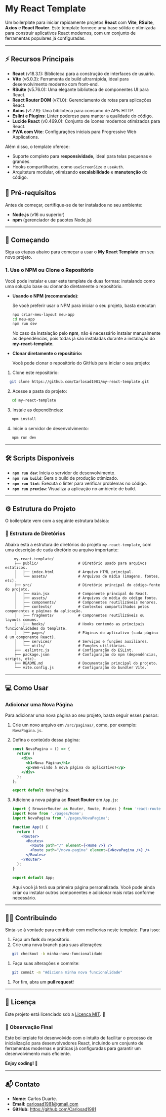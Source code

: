 # My React Template

Um boilerplate para iniciar rapidamente projetos **React** com **Vite**, **RSuite**, **Axios** e **React Router**. Este
template fornece uma base sólida e otimizada para construir aplicativos React modernos, com um conjunto de ferramentas
populares já configuradas.

---

## ⚡️ **Recursos Principais**

- **React** (v18.3.1): Biblioteca para a construção de interfaces de usuário.
- **Vite** (v6.0.3): Ferramenta de build ultrarrápida, ideal para desenvolvimento moderno com front-end.
- **RSuite** (v5.76.0): Uma elegante biblioteca de componentes UI para React.
- **React Router DOM** (v7.1.0): Gerenciamento de rotas para aplicações React.
- **Axios** (v1.7.9): Uma biblioteca para consumo de APIs HTTP.
- **Eslint e Plugins**: Linter poderoso para manter a qualidade do código.
- **Lucide React** (v0.469.0): Conjunto de ícones modernos otimizados para React.
- **PWA com Vite**: Configurações iniciais para Progressive Web Applications.

Além disso, o template oferece:

- Suporte completo para **responsividade**, ideal para telas pequenas e grandes.
- Hooks compartilhados, como `useScreenSize` e `useAuth`.
- Arquitetura modular, otimizando **escalabilidade** e **manutenção** do código.

## 🔧 **Pré-requisitos**

Antes de começar, certifique-se de ter instalados no seu ambiente:

- **Node.js** (v16 ou superior)
- **npm** (gerenciador de pacotes Node.js)

---

## 🚀 **Começando**

Siga as etapas abaixo para começar a usar o **My React Template** em seu novo projeto.

### **1. Use o NPM ou Clone o Repositório**

Você pode instalar e usar este template de duas formas: instalando como uma solução base ou clonando diretamente o
repositório.

- **Usando o NPM (recomendado):**

  Se você preferir usar o NPM para iniciar o seu projeto, basta executar:
    ```bash
    npx criar-meu-layout meu-app
    cd meu-app
    npm run dev
    ```

  No caso da instalação pelo **npm**, não é necessário instalar manualmente as dependências, pois todas já são
  instaladas durante a instalação do **my-react-template**.


- **Clonar diretamente o repositório:**

  Você pode clonar o repositório do GitHub para iniciar o seu projeto:

1. Clone este repositório:
```bash
  git clone https://github.com/Carlosad1981/my-react-template.git
```
2. Acesse a pasta do projeto:
``` bash
   cd my-react-template
```

3. Instale as dependências:
``` bash
   npm install
```

4. Inicie o servidor de desenvolvimento:
``` bash
   npm run dev
```

---

## 🛠️ **Scripts Disponíveis**
- **`npm run dev`**: Inicia o servidor de desenvolvimento.
- **`npm run build`**: Gera o build de produção otimizado.
- **`npm run lint`**: Executa o linter para verificar problemas no código.
- **`npm run preview`**: Visualiza a aplicação no ambiente de build.

---

## ⚙️ **Estrutura do Projeto**

O boilerplate vem com a seguinte estrutura básica:

### 📂 **Estrutura de Diretórios**
Abaixo está a estrutura de diretórios do projeto `my-react-template`, com uma descrição de cada diretório ou arquivo importante:
``` plaintext
    my-react-template/
    ├── public/                  # Diretório usado para arquivos estáticos.
    │   ├── index.html           # Arquivo HTML principal.
    │   └── assets/              # Arquivos de mídia (imagens, fontes, etc).
    ├── src/                     # Diretório principal do código-fonte do projeto.
    │   ├── main.jsx             # Componente principal do React.
    │   ├── assets/              # Arquivos de média do código fonte.
    │   ├── components/          # Componentes reutilizáveis menores.
    │   ├── contexts/            # Contextos compartilhados pelos componentes e páginas da aplicação.
    │   ├── fragments/           # Componentes reutilizáveis ou layouts comuns.
    │   ├── hooks/               # Hooks contendo as principais funcionalidades do template.
    │   ├── pages/               # Páginas do aplicativo (cada página é um componente React).
    │   ├── services/            # Serviços e funções auxiliares.
    │   └── utils/               # Funções utilitárias.
    ├── .eslintrc.js             # Configuração do ESLint.
    ├── package.json             # Configuração do npm (dependências, scripts, etc).
    ├── README.md                # Documentação principal do projeto.
    └── vite.config.js           # Configuração do bundler Vite.
```
---

## ‍💻 **Como Usar**

### **Adicionar uma Nova Página**

Para adicionar uma nova página ao seu projeto, basta seguir esses passos:

1. Crie um novo arquivo em `/src/paginas/`, como, por exemplo: `NovaPagina.js`.
2. Defina o conteúdo dessa página:
    ```jsx
    const NovaPagina = () => {
      return (
        <div>
          <h1>Nova Página</h1>
          <p>Bem-vindo à nova página do aplicativo!</p>
        </div>
      );
    };

    export default NovaPagina;
    ```

3. Adicione a nova página ao **React Router** em `App.js`:
    ```jsx
    import { BrowserRouter as Router, Route, Routes } from 'react-router-dom';
    import Home from './pages/Home'; 
    import NovaPagina from './pages/NovaPagina';

    function App() {
      return (
        <Router>
          <Routes>
            <Route path="/" element={<Home />} />
            <Route path="/nova-pagina" element={<NovaPagina />} />
          </Routes>
        </Router>
      );
    }

    export default App;
    ```
   Aqui você já terá sua primeira página personalizada. Você pode ainda criar ou instalar outros componentes e adicionar
   mais rotas conforme necessário.

---

## 🙋‍♂️ **Contribuindo**
Sinta-se à vontade para contribuir com melhorias neste template. Para isso:
1. Faça um **fork** do repositório.
2. Crie uma nova branch para suas alterações:
``` bash
   git checkout -b minha-nova-funcionalidade
```
1. Faça suas alterações e commite:
``` bash
   git commit -m "Adiciona minha nova funcionalidade"
```
1. Por fim, abra um **pull request**!

---

## 📄 **Licença**
Este projeto está licenciado sob a [Licença MIT](). 💚

### 🎉 **Observação Final**
Este boilerplate foi desenvolvido com o intuito de facilitar o processo de inicialização para desenvolvedores React, incluindo um conjunto de ferramentas modernas e práticas já configuradas para garantir um desenvolvimento mais eficiente.

**Enjoy coding! 🚀**

---

## 📬 **Contato**

- **Nome:** Carlos Duarte.
- **Email:** carlosad1981@gmail.com
- **GitHub:** https://github.com/Carlosad1981